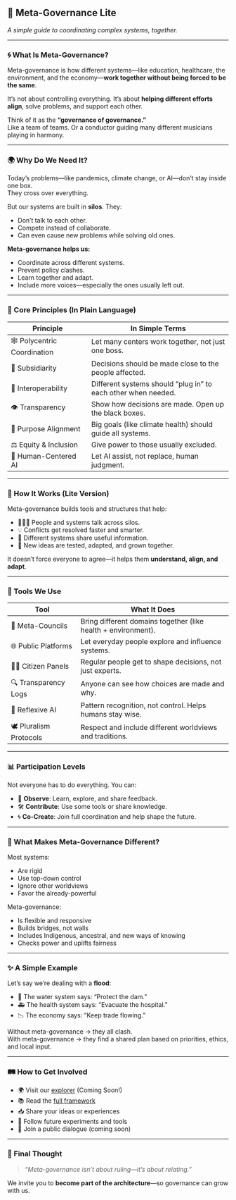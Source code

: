 ## 📘 **Meta-Governance Lite**  
*A simple guide to coordinating complex systems, together.*

---

### 🌀 What Is Meta-Governance?

Meta-governance is how different systems—like education, healthcare, the environment, and the economy—**work together without being forced to be the same**.

It’s not about controlling everything. It’s about **helping different efforts align**, solve problems, and support each other.

Think of it as the **“governance of governance.”**  
Like a team of teams. Or a conductor guiding many different musicians playing in harmony.

---

### 🌍 Why Do We Need It?

Today’s problems—like pandemics, climate change, or AI—don’t stay inside one box.  
They cross over everything.

But our systems are built in **silos**. They:
- Don’t talk to each other.
- Compete instead of collaborate.
- Can even cause new problems while solving old ones.

**Meta-governance helps us:**  
- Coordinate across different systems.  
- Prevent policy clashes.  
- Learn together and adapt.  
- Include more voices—especially the ones usually left out.

---

### 🔑 Core Principles (In Plain Language)

| Principle | In Simple Terms |
|----------|------------------|
| 🕸️ Polycentric Coordination | Let many centers work together, not just one boss. |
| 🧭 Subsidiarity | Decisions should be made close to the people affected. |
| 🔗 Interoperability | Different systems should “plug in” to each other when needed. |
| 👁️ Transparency | Show how decisions are made. Open up the black boxes. |
| 🧬 Purpose Alignment | Big goals (like climate health) should guide all systems. |
| ⚖️ Equity & Inclusion | Give power to those usually excluded. |
| 🤝 Human-Centered AI | Let AI assist, not replace, human judgment. |

---

### 🧠 How It Works (Lite Version)

Meta-governance builds tools and structures that help:

- 🧑‍🤝‍🧑 People and systems talk across silos.
- 💡 Conflicts get resolved faster and smarter.
- 🔄 Different systems share useful information.
- 🌱 New ideas are tested, adapted, and grown together.

It doesn’t force everyone to agree—it helps them **understand, align, and adapt**.

---

### 🧰 Tools We Use

| Tool | What It Does |
|------|--------------|
| 🧭 Meta-Councils | Bring different domains together (like health + environment). |
| 🌐 Public Platforms | Let everyday people explore and influence systems. |
| 🧑‍⚖️ Citizen Panels | Regular people get to shape decisions, not just experts. |
| 🔍 Transparency Logs | Anyone can see how choices are made and why. |
| 🤖 Reflexive AI | Pattern recognition, not control. Helps humans stay wise. |
| 🕊️ Pluralism Protocols | Respect and include different worldviews and traditions. |

---

### 📊 Participation Levels

Not everyone has to do everything. You can:

- 👀 **Observe**: Learn, explore, and share feedback.
- 🛠️ **Contribute**: Use some tools or share knowledge.
- 🌀 **Co-Create**: Join full coordination and help shape the future.

---

### 🌱 What Makes Meta-Governance Different?

Most systems:
- Are rigid
- Use top-down control
- Ignore other worldviews
- Favor the already-powerful

Meta-governance:
- Is flexible and responsive  
- Builds bridges, not walls  
- Includes Indigenous, ancestral, and new ways of knowing  
- Checks power and uplifts fairness

---

### ✨ A Simple Example

Let’s say we’re dealing with a **flood**:

- 🌊 The water system says: “Protect the dam.”
- 🚑 The health system says: “Evacuate the hospital.”
- 📉 The economy says: “Keep trade flowing.”

Without meta-governance → they all clash.  
With meta-governance → they find a shared plan based on priorities, ethics, and local input.

---

### 🛤️ How to Get Involved

- 🌍 Visit our [explorer](/explore) (Coming Soon!)  
- 📚 Read the [full framework](/https://globalgovernanceframework.org/framework/docs/implementation/meta)  
- 📥 Share your ideas or experiences  
- 🔭 Follow future experiments and tools  
- 👥 Join a public dialogue (coming soon)

---

### 💬 Final Thought

> *“Meta-governance isn’t about ruling—it’s about relating.”*

We invite you to **become part of the architecture**—so governance can grow with us.

